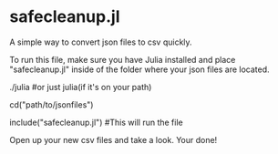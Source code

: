 # safecleanup.jl
A simple way to convert json files to csv quickly.

To run this file, make sure you have Julia installed and place "safecleanup.jl" inside of the folder where your json files are located.

./julia #or just julia(if it's on your path)

cd("path/to/jsonfiles")

include("safecleanup.jl") #This will run the file

Open up your new csv files and take a look. Your done!
